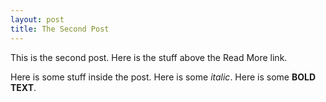 ```yaml
---
layout: post
title: The Second Post
---
```


This is the second post. Here is the stuff above the Read More link.

Here is some stuff inside the post. Here is some *italic*. Here is some **BOLD TEXT**.

